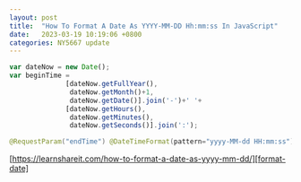 ```yaml
---
layout: post
title:  "How To Format A Date As YYYY-MM-DD Hh:mm:ss In JavaScript"
date:   2023-03-19 10:19:06 +0800
categories: NY5667 update
---
```

```javascript
var dateNow = new Date();
var beginTime =
              [dateNow.getFullYear(),
               dateNow.getMonth()+1,
               dateNow.getDate()].join('-')+' '+
              [dateNow.getHours(),
               dateNow.getMinutes(),
               dateNow.getSeconds()].join(':');
```

```java
@RequestParam("endTime") @DateTimeFormat(pattern="yyyy-MM-dd HH:mm:ss") Date endTime
```
[https://learnshareit.com/how-to-format-a-date-as-yyyy-mm-dd/][format-date]

[format-date]: https://learnshareit.com/how-to-format-a-date-as-yyyy-mm-dd/